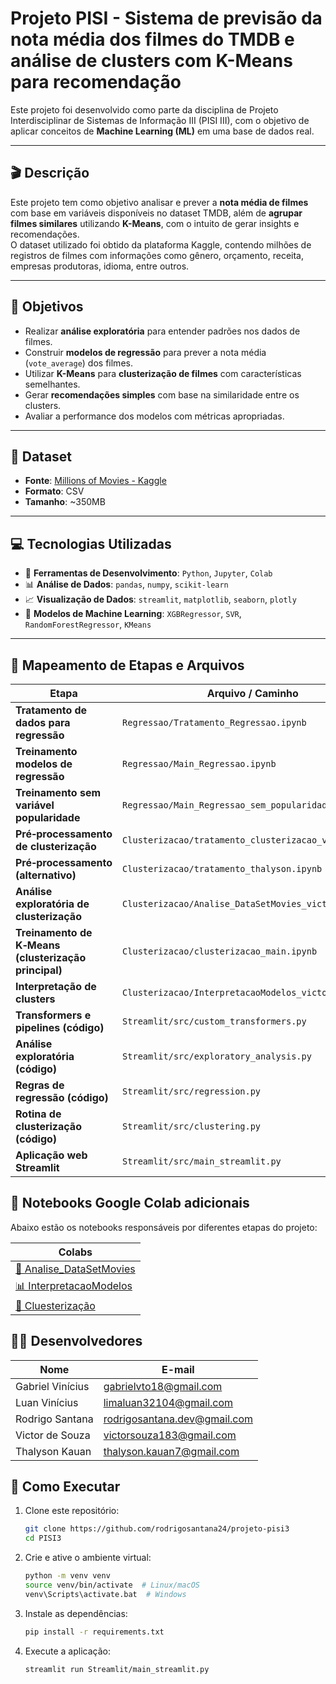 # Projeto PISI - Sistema de previsão da nota média dos filmes do TMDB e análise de clusters com K-Means para recomendação

Este projeto foi desenvolvido como parte da disciplina de Projeto Interdisciplinar de Sistemas de Informação III (PISI III), com o objetivo de aplicar conceitos de **Machine Learning (ML)** em uma base de dados real.

---

## 🎬 Descrição

Este projeto tem como objetivo analisar e prever a **nota média de filmes** com base em variáveis disponíveis no dataset TMDB, além de **agrupar filmes similares** utilizando **K-Means**, com o intuito de gerar insights e recomendações.  
O dataset utilizado foi obtido da plataforma Kaggle, contendo milhões de registros de filmes com informações como gênero, orçamento, receita, empresas produtoras, idioma, entre outros.

---

## 🧠 Objetivos

- Realizar **análise exploratória** para entender padrões nos dados de filmes.
- Construir **modelos de regressão** para prever a nota média (`vote_average`) dos filmes.
- Utilizar **K-Means** para **clusterização de filmes** com características semelhantes.
- Gerar **recomendações simples** com base na similaridade entre os clusters.
- Avaliar a performance dos modelos com métricas apropriadas.

---

## 📁 Dataset

- **Fonte**: [Millions of Movies - Kaggle](https://www.kaggle.com/datasets/akshaypawar7/millions-of-movies)
- **Formato**: CSV
- **Tamanho**: ~350MB

---

## 💻 Tecnologias Utilizadas

- 🧰 **Ferramentas de Desenvolvimento**: `Python`, `Jupyter`, `Colab`
- 📊 **Análise de Dados**: `pandas`, `numpy`, `scikit-learn`
- 📈 **Visualização de Dados**: `streamlit`, `matplotlib`, `seaborn`, `plotly`
- 🧠 **Modelos de Machine Learning**: `XGBRegressor`, `SVR`, `RandomForestRegressor`, `KMeans`

---

## 📂 Mapeamento de Etapas e Arquivos

| Etapa                                               | Arquivo / Caminho                                                                                          |
|-----------------------------------------------------|------------------------------------------------------------------------------------------------------------|
| **Tratamento de dados para regressão**              | `Regressao/Tratamento_Regressao.ipynb`                                                                      |
| **Treinamento modelos de regressão**                | `Regressao/Main_Regressao.ipynb`  
| **Treinamento sem variável popularidade**           | `Regressao/Main_Regressao_sem_popularidade.ipynb`                                                           |
| **Pré‑processamento de clusterização**              | `Clusterizacao/tratamento_clusterizacao_victor.ipynb`  
| **Pré‑processamento (alternativo)**                 | `Clusterizacao/tratamento_thalyson.ipynb`                                                                  |
| **Análise exploratória de clusterização**           | `Clusterizacao/Analise_DataSetMovies_victor.ipynb`                                                         |
| **Treinamento de K‑Means (clusterização principal)**| `Clusterizacao/clusterizacao_main.ipynb`                                                                   |
| **Interpretação de clusters**                       | `Clusterizacao/InterpretacaoModelos_victor.ipynb`                                                          |
| **Transformers e pipelines (código)**               | `Streamlit/src/custom_transformers.py`                                                                     |
| **Análise exploratória (código)**                   | `Streamlit/src/exploratory_analysis.py`                                                                     |
| **Regras de regressão (código)**                    | `Streamlit/src/regression.py`                                                                              |
| **Rotina de clusterização (código)**                | `Streamlit/src/clustering.py`                                                                              |
| **Aplicação web Streamlit**                         | `Streamlit/src/main_streamlit.py`                                                                           |


## 📓 Notebooks Google Colab adicionais

Abaixo estão os notebooks responsáveis por diferentes etapas do projeto:

| Colabs                                    |
|-------------------------------------------|
| [🔧 Analise_DataSetMovies](https://colab.research.google.com/drive/109EHdbLthtJOpstcyVTnPFyM0ErTXTU3?usp=sharing) |
| [📊 InterpretacaoModelos](https://colab.research.google.com/drive/1WBTnzIWG8app8htbJPi5V6T1hP9zmYEb?usp=sharing) |
| [🧠 Cluesterização](https://colab.research.google.com/drive/1T3NQ3zO1Bm8L8MfojxCSfo89Tz-BRzn1?usp=sharing) |


## 👨‍💻 Desenvolvedores

| Nome                | E-mail                     |
|---------------------|-----------------------------|
| Gabriel Vinícius     | gabrielvto18@gmail.com   |
| Luan Vinícius     | limaluan32104@gmail.com   |
| Rodrigo Santana     | rodrigosantana.dev@gmail.com   |
| Victor de Souza     | victorsouza183@gmail.com   |
| Thalyson Kauan    | thalyson.kauan7@gmail.com |

## 🚀 Como Executar

1. Clone este repositório:
   ```bash
   git clone https://github.com/rodrigosantana24/projeto-pisi3
   cd PISI3
   ```

2. Crie e ative o ambiente virtual:
   ```bash
   python -m venv venv
   source venv/bin/activate  # Linux/macOS
   venv\Scripts\activate.bat  # Windows
   ```
3. Instale as dependências:
   ```bash
   pip install -r requirements.txt
   ```
4. Execute a aplicação:
   ```bash
   streamlit run Streamlit/main_streamlit.py
   ```

